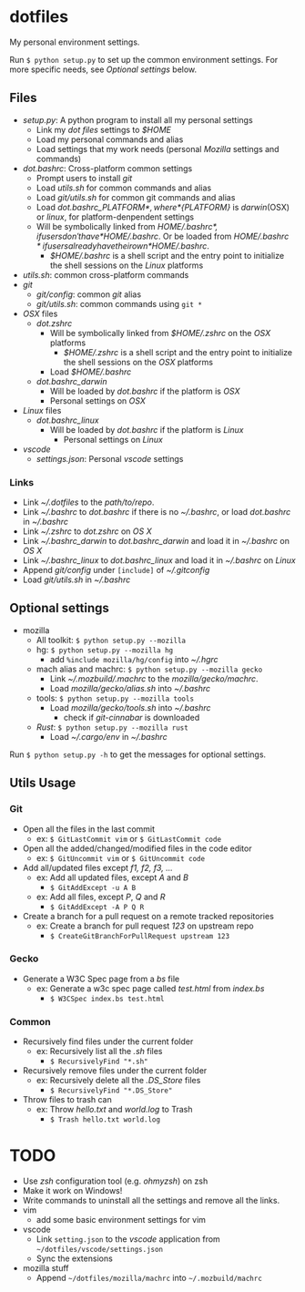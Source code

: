 # dotfiles
My personal environment settings.

Run `$ python setup.py` to set up the common environment settings. For more specific needs, see _Optional settings_ below.

## Files
- *setup.py*: A python program to install all my personal settings
  - Link my *dot files* settings to *$HOME*
  - Load my personal commands and alias
  - Load settings that my work needs (personal *Mozilla* settings and commands)
- *dot.bashrc*: Cross-platform common settings
  - Prompt users to install *git*
  - Load *utils.sh* for common commands and alias
  - Load *git/utils.sh* for common git commands and alias
  - Load *dot.bashrc_${PLATFORM}*, where *${PLATFORM}* is *darwin*(OSX) or *linux*, for platform-denpendent settings
  - Will be symbolically linked from *$HOME/.bashrc*, if users don't have *$HOME/.bashrc*.
    Or be loaded from *$HOME/.bashrc* if users already have their own *$HOME/.bashrc*.
    - *$HOME/.bashrc* is a shell script and the entry point to initialize the shell sessions on the *Linux* platforms
- *utils.sh*: common cross-platform commands
- *git*
  - *git/config*: common *git* alias
  - *git/utils.sh*: common commands using `git *`
- *OSX* files
  - *dot.zshrc*
    - Will be symbolically linked from *$HOME/.zshrc* on the *OSX* platforms
      - *$HOME/.zshrc* is a shell script and the entry point to initialize the shell sessions on the *OSX* platforms
    - Load *$HOME/.bashrc*
  - *dot.bashrc_darwin*
    - Will be loaded by *dot.bashrc* if the platform is *OSX*
    - Personal settings on *OSX*
- *Linux* files
  - *dot.bashrc_linux*
    - Will be loaded by *dot.bashrc* if the platform is *Linux*
      - Personal settings on *Linux*
- *vscode*
  - *settings.json*: Personal *vscode* settings

### Links
- Link *~/.dotfiles* to the *path/to/repo*.
- Link *~/.bashrc* to *dot.bashrc* if there is no *~/.bashrc*, or load *dot.bashrc* in *~/.bashrc*
- Link *~/.zshrc* to *dot.zshrc* on *OS X*
- Link *~/.bashrc_darwin* to *dot.bashrc_darwin* and load it in *~/.bashrc* on *OS X*
- Link *~/.bashrc_linux* to *dot.bashrc_linux* and load it in *~/.bashrc* on *Linux*
- Append *git/config* under `[include]` of *~/.gitconfig*
- Load *git/utils.sh* in *~/.bashrc*

## Optional settings
- mozilla
  - All toolkit: `$ python setup.py --mozilla`
  - hg: `$ python setup.py --mozilla hg`
    - add `%include mozilla/hg/config` into *~/.hgrc*
  - mach alias and machrc: ```$ python setup.py --mozilla gecko```
    - Link *~/.mozbuild/.machrc* to the *mozilla/gecko/machrc*.
    - Load *mozilla/gecko/alias.sh* into *~/.bashrc*
  - tools: `$ python setup.py --mozilla tools`
    - Load *mozilla/gecko/tools.sh* into *~/.bashrc*
      - check if *git-cinnabar* is downloaded
  - *Rust*: `$ python setup.py --mozilla rust`
    - Load *~/.cargo/env* in *~/.bashrc*

Run `$ python setup.py -h` to get the messages for optional settings.

## Utils Usage
### Git
- Open all the files in the last commit
  - ex: `$ GitLastCommit vim` or `$ GitLastCommit code`
- Open all the added/changed/modified files in the code editor
  - ex: `$ GitUncommit vim` or `$ GitUncommit code`
- Add all/updated files except _f1, f2, f3, ..._
  - ex: Add all updated files, except _A_ and _B_
    - `$ GitAddExcept -u A B`
  - ex: Add all files, except _P_, _Q_ and _R_
    - `$ GitAddExcept -A P Q R`
- Create a branch for a pull request on a remote tracked repositories
  - ex: Create a branch for pull request _123_ on upstream repo
    - `$ CreateGitBranchForPullRequest upstream 123`
### Gecko
- Generate a W3C Spec page from a _bs_ file
  - ex: Generate a w3c spec page called _test.html_ from _index.bs_
    - `$ W3CSpec index.bs test.html`
### Common
- Recursively find files under the current folder
  - ex: Recursively list all the _.sh_ files
    - `$ RecursivelyFind "*.sh"`
- Recursively remove files under the current folder
  - ex: Recursively delete all the *.DS_Store* files
    - `$ RecursivelyFind "*.DS_Store"`
- Throw files to trash can
  - ex: Throw _hello.txt_ and _world.log_ to Trash
    - `$ Trash hello.txt world.log`
# TODO
- Use *zsh* configuration tool (e.g. *ohmyzsh*) on zsh
- Make it work on Windows!
- Write commands to uninstall all the settings and remove all the links.
- vim
  - add some basic environment settings for vim
- vscode
  - Link `setting.json` to the *vscode* application from `~/dotfiles/vscode/settings.json`
  - Sync the extensions
- mozilla stuff
  - Append `~/dotfiles/mozilla/machrc` into `~/.mozbuild/machrc`

